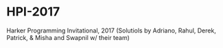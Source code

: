 # HPI-2017
Harker Programming Invitational, 2017 (Solutiols by Adriano, Rahul, Derek, Patrick, & Misha and Swapnil w/ their team)
